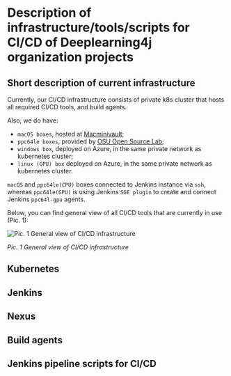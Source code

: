 # Description of infrastructure/tools/scripts for CI/CD of Deeplearning4j organization projects

## Short description of current infrastructure
Currently, our CI/CD infrastructure consists of private k8s cluster that hosts all required CI/CD tools, and build agents.

Also, we do have:
* `macOS boxes`, hosted at [Macminivault](https://www.macminivault.com);
* `ppc64le boxes`, provided by [OSU Open Source Lab](https://oregonstate.edu/);
* `windows box`, deployed on Azure, in the same private network as kubernetes cluster;
* `linux (GPU) box` deployed on Azure, in the same private network as kubernetes cluster.

`macOS` and `ppc64le(CPU)` boxes connected to Jenkins instance via `ssh`,
whereas `ppc64le(GPU)` is using Jenkins `SGE plugin` to create and connect Jenkins `ppc64l-gpu` agents.

Below, you can find general view of all CI/CD tools that are currently in use (Pic. 1):

![Pic. 1 General view of CI/CD infrastructure](imgs/ci_cd_infastructure.png)

*Pic. 1 General view of CI/CD infrastructure*

## Kubernetes

## Jenkins

## Nexus

## Build agents

## Jenkins pipeline scripts for CI/CD
